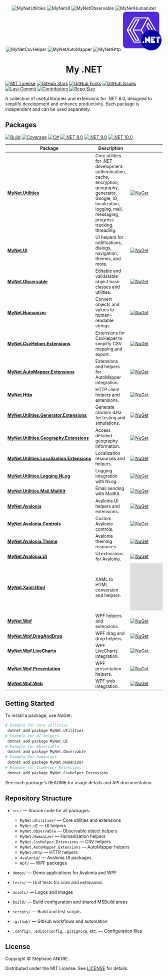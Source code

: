 <div id="top"></div>

<!-- PROJECT INFO -->
<br />
<div align="center">
  <img src="assets/MyNetUtilities.png" width="128" alt="MyNetUtilities">
  <img src="assets/MyNetUI.png" width="128" alt="MyNetUI">
  <img src="assets/MyNetObservable.png" width="128" alt="MyNetObservable">
  <img src="assets/MyNetHumanizer.png" width="128" alt="MyNetHumanizer">
  <img src="assets/MyNetCsvHelper.png" width="128" alt="MyNetCsvHelper">
  <img src="assets/MyNetAutoMapper.png" width="128" alt="MyNetAutoMapper">
  <img src="assets/MyNetHttp.png" width="128" alt="MyNetHttp">
  <img src="assets/MyNetXaml.png" width="128" alt="MyNetXaml">
</div>

<h1 align="center">My .NET</h1>

[![MIT License][license-shield]][license-url]
[![GitHub Stars](https://img.shields.io/github/stars/sandre58/mynet?style=for-the-badge)](https://github.com/sandre58/mynet/stargazers)
[![GitHub Forks](https://img.shields.io/github/forks/sandre58/mynet?style=for-the-badge)](https://github.com/sandre58/mynet/network/members)
[![GitHub Issues](https://img.shields.io/github/issues/sandre58/mynet?style=for-the-badge)](https://github.com/sandre58/mynet/issues)
[![Last Commit](https://img.shields.io/github/last-commit/sandre58/mynet?style=for-the-badge)](https://github.com/sandre58/mynet/commits/main)
[![Contributors](https://img.shields.io/github/contributors/sandre58/mynet?style=for-the-badge)](https://github.com/sandre58/mynet/graphs/contributors)
[![Repo Size](https://img.shields.io/github/repo-size/sandre58/mynet?style=for-the-badge)](https://github.com/sandre58/mynet)

A collection of useful libraries and extensions for .NET 8.0, designed to simplify development and enhance productivity. Each package is independent and can be used separately.

## Packages

[![Build][build-shield]][build-url]
[![Coverage](https://codecov.io/gh/sandre58/mynet/branch/main/graph/badge.svg)](https://codecov.io/gh/sandre58/mynet)
[![C#](https://img.shields.io/badge/language-C%23-blue)](#)
[![.NET 8.0](https://img.shields.io/badge/.NET-8.0-purple)](#)
[![.NET 9.0](https://img.shields.io/badge/.NET-9.0-purple)](#)
[![.NET 10.0](https://img.shields.io/badge/.NET-10.0-purple)](#)

| Package | Description | NuGet |
|---|---|---|
| [**MyNet.Utilities**](src/MyNet.Utilities) | Core utilities for .NET development: authentication, cache, encryption, geography, generator, Google, IO, localization, logging, mail, messaging, progress tracking, threading. | [![NuGet](https://img.shields.io/nuget/v/MyNet.Utilities)](https://www.nuget.org/packages/MyNet.Utilities) |
| [**MyNet.UI**](src/MyNet.UI) | UI helpers for notifications, dialogs, navigation, themes, and more. | [![NuGet](https://img.shields.io/nuget/v/MyNet.UI)](https://www.nuget.org/packages/MyNet.UI) |
| [**MyNet.Observable**](src/MyNet.Observable) | Editable and validatable object base classes and utilities. | [![NuGet](https://img.shields.io/nuget/v/MyNet.Observable)](https://www.nuget.org/packages/MyNet.Observable) |
| [**MyNet.Humanizer**](src/MyNet.Humanizer) | Convert objects and values to human-readable strings. | [![NuGet](https://img.shields.io/nuget/v/MyNet.Humanizer)](https://www.nuget.org/packages/MyNet.Humanizer) |
| [**MyNet.CsvHelper.Extensions**](src/MyNet.CsvHelper.Extensions) | Extensions for CsvHelper to simplify CSV mapping and export. | [![NuGet](https://img.shields.io/nuget/v/MyNet.CsvHelper.Extensions)](https://www.nuget.org/packages/MyNet.CsvHelper.Extensions) |
| [**MyNet.AutoMapper.Extensions**](src/MyNet.AutoMapper.Extensions) | Extensions and helpers for AutoMapper integration. | [![NuGet](https://img.shields.io/nuget/v/MyNet.AutoMapper.Extensions)](https://www.nuget.org/packages/MyNet.AutoMapper.Extensions) |
| [**MyNet.Http**](src/MyNet.Http) | HTTP client helpers and extensions. | [![NuGet](https://img.shields.io/nuget/v/MyNet.Http)](https://www.nuget.org/packages/MyNet.Http) |
| [**MyNet.Utilities.Generator.Extensions**](src/MyNet.Utilities.Generator.Extensions) | Generate random data for testing and simulations. | [![NuGet](https://img.shields.io/nuget/v/MyNet.Utilities.Generator.Extensions)](https://www.nuget.org/packages/MyNet.Utilities.Generator.Extensions) |
| [**MyNet.Utilities.Geography.Extensions**](src/MyNet.Utilities.Geography.Extensions) | Access detailed geography information. | [![NuGet](https://img.shields.io/nuget/v/MyNet.Utilities.Geography.Extensions)](https://www.nuget.org/packages/MyNet.Utilities.Geography.Extensions) |
| [**MyNet.Utilities.Localization.Extensions**](src/MyNet.Utilities.Localization.Extensions) | Localization resources and helpers. | [![NuGet](https://img.shields.io/nuget/v/MyNet.Utilities.Localization.Extensions)](https://www.nuget.org/packages/MyNet.Utilities.Localization.Extensions) |
| [**MyNet.Utilities.Logging.NLog**](src/MyNet.Utilities.Logging.NLog) | Logging integration with NLog. | [![NuGet](https://img.shields.io/nuget/v/MyNet.Utilities.Logging.NLog)](https://www.nuget.org/packages/MyNet.Utilities.Logging.NLog) |
| [**MyNet.Utilities.Mail.MailKit**](src/MyNet.Utilities.Mail.MailKit) | Email sending with MailKit. | [![NuGet](https://img.shields.io/nuget/v/MyNet.Utilities.Mail.MailKit)](https://www.nuget.org/packages/MyNet.Utilities.Mail.MailKit) |
| [**MyNet.Avalonia**](src/Avalonia/MyNet.Avalonia) | Avalonia UI helpers and extensions. | [![NuGet](https://img.shields.io/nuget/v/MyNet.Avalonia)](https://www.nuget.org/packages/MyNet.Avalonia) |
| [**MyNet.Avalonia.Controls**](src/Avalonia/MyNet.Avalonia.Controls) | Custom Avalonia controls. | [![NuGet](https://img.shields.io/nuget/v/MyNet.Avalonia.Controls)](https://www.nuget.org/packages/MyNet.Avalonia.Controls) |
| [**MyNet.Avalonia.Theme**](src/Avalonia/MyNet.Avalonia.Theme) | Avalonia theming resources. | [![NuGet](https://img.shields.io/nuget/v/MyNet.Avalonia.Theme)](https://www.nuget.org/packages/MyNet.Avalonia.Theme) |
| [**MyNet.Avalonia.UI**](src/Avalonia/MyNet.Avalonia.UI) | UI extensions for Avalonia. | [![NuGet](https://img.shields.io/nuget/v/MyNet.Avalonia.UI)](https://www.nuget.org/packages/MyNet.Avalonia.UI) |
| [**MyNet.Xaml.Html**](src/Wpf/MyNet.Xaml.Html) | XAML to HTML conversion and helpers. | [![NuGet](https://img.shields.io/nuget/v/MyNet.Xaml.Html)](https://www.nuget.org/packages/MyNet.Xaml.Html) |
| [**MyNet.Wpf**](src/Wpf/MyNet.Wpf) | WPF helpers and extensions. | [![NuGet](https://img.shields.io/nuget/v/MyNet.Wpf)](https://www.nuget.org/packages/MyNet.Wpf) |
| [**MyNet.Wpf.DragAndDrop**](src/Wpf/MyNet.Wpf.DragAndDrop) | WPF drag and drop helpers. | [![NuGet](https://img.shields.io/nuget/v/MyNet.Wpf.DragAndDrop)](https://www.nuget.org/packages/MyNet.Wpf.DragAndDrop) |
| [**MyNet.Wpf.LiveCharts**](src/Wpf/MyNet.Wpf.LiveCharts) | WPF LiveCharts integration. | [![NuGet](https://img.shields.io/nuget/v/MyNet.Wpf.LiveCharts)](https://www.nuget.org/packages/MyNet.Wpf.LiveCharts) |
| [**MyNet.Wpf.Presentation**](src/Wpf/MyNet.Wpf.Presentation) | WPF presentation helpers. | [![NuGet](https://img.shields.io/nuget/v/MyNet.Wpf.Presentation)](https://www.nuget.org/packages/MyNet.Wpf.Presentation) |
| [**MyNet.Wpf.Web**](src/Wpf/MyNet.Wpf.Web) | WPF web integration. | [![NuGet](https://img.shields.io/nuget/v/MyNet.Wpf.Web)](https://www.nuget.org/packages/MyNet.Wpf.Web) |

## Getting Started

To install a package, use NuGet:

```bash
# Example for core utilities
 dotnet add package MyNet.Utilities
# Example for UI helpers
 dotnet add package MyNet.UI
# Example for Observable
 dotnet add package MyNet.Observable
# Example for Humanizer
 dotnet add package MyNet.Humanizer
# Example for CsvHelper Extensions
 dotnet add package MyNet.CsvHelper.Extensions
```

See each package's README for usage details and API documentation.

## Repository Structure

- `src/` — Source code for all packages:
  - `MyNet.Utilities*` — Core utilities and extensions
  - `MyNet.UI` — UI helpers
  - `MyNet.Observable` — Observable object helpers
  - `MyNet.Humanizer` — Humanization helpers
  - `MyNet.CsvHelper.Extensions` — CSV helpers
  - `MyNet.AutoMapper.Extensions` — AutoMapper helpers
  - `MyNet.Http` — HTTP helpers
  - `Avalonia/` — Avalonia UI packages
  - `Wpf/` — WPF packages

- `demos/` — Demo applications for Avalonia and WPF
- `tests/` — Unit tests for core and extensions
- `assets/` — Logos and images
- `build/` — Build configuration and shared MSBuild props
- `scripts/` — Build and test scripts
- `.github/` — GitHub workflows and automation
- `.config/`, `.editorconfig`, `.gitignore`, etc. — Configuration files

## License

Copyright © Stéphane ANDRE.

Distributed under the MIT License. See [LICENSE](./LICENSE) for details.

<!-- MARKDOWN LINKS & IMAGES -->
[license-shield]: https://img.shields.io/github/license/sandre58/MyNet?style=for-the-badge
[license-url]: https://github.com/sandre58/MyNet/blob/main/LICENSE
[build-shield]: https://img.shields.io/github/actions/workflow/status/sandre58/MyNet/ci.yml?logo=github&label=CI
[build-url]: https://github.com/sandre58/MyNet/actions